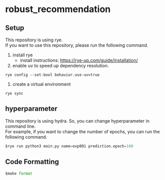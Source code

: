 # robust_recommendation

## Setup
This repository is using rye.  
If you want to use this repository, please run the following command.

1. install rye
   - install instructions: https://rye-up.com/guide/installation/
2. enable uv to speed up dependency resolution.
```
rye config --set-bool behavior.use-uv=true
```
1. create a virtual environment
```
rye sync
```

## hyperparameter
This repository is using hydra. So, you can change hyperparameter in command line.  
For example, if you want to change the number of epochs, you can run the following command.

```python
$rye run python3 main.py name=exp001 prediction.epoch=100
```

## Code Formatting
```python
$make format
```

